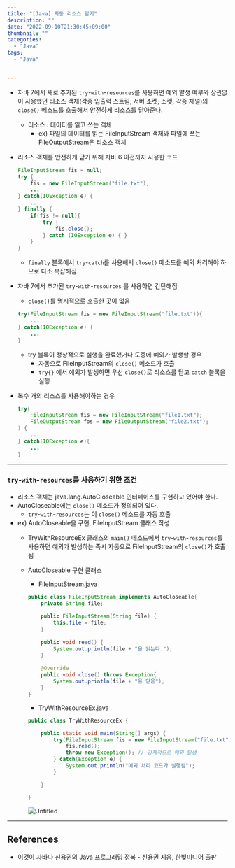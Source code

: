 ```yaml
---
title: "[Java] 자동 리소스 닫기"
description: ""
date: "2022-09-10T21:30:45+09:00"
thumbnail: ""
categories:
  - "Java"
tags:
  - "Java"


---
```

<!--more-->

- 자바 7에서 새로 추가된 `try`-`with`-`resources`를 사용하면 예외 발생 여부와 상관없이 사용했던 리소스 객체(각종 입출력 스트림, 서버 소켓, 소켓, 각종 채널)의 `close()` 메소드를 호출해서 안전하게 리소스를 닫아준다.
    - 리소스 : 데이터를 읽고 쓰는 객체
        - ex) 파일의 데이터를 읽는 FileInputStream 객체와 파일에 쓰는 FileOutputStream은 리소스 객체
- 리소스 객체를 안전하게 닫기 위해 자바 6 이전까지 사용한 코드
    
    ```java
    FileInputStream fis = null;
    try {
    	fis = new FileInputStream("file.txt");
    	...
    } catch(IOException e) {
    	...
    } finally {
    	if(fis != null){
    		try {
    			fis.close();
    		} catch (IOException e) { }
    	}
    }
    ```
    
    - `finally` 블록에서 `try`-`catch`를 사용해서 `close()` 메소드를 예외 처리해야 하므로 다소 복잡해짐
- 자바 7에서 추가된 `try`-`with`-`resources` 를 사용하면 간단해짐
    - `close()`를 명시적으로 호출한 곳이 없음
    
    ```java
    try(FileInputStream fis = new FileInputStream("file.txt")){
    	...
    } catch(IOException e) {
    	...
    }
    ```
    
    - try 블록이 정상적으로 실행을 완료했거나 도중에 예외가 발생할 경우
        - 자동으로 FileInputStream의 `close()` 메소드가 호출
        - `try{}` 에서 예외가 발생하면 우선 `close()`로 리소스를 닫고 `catch` 블록을 실행
- 복수 개의 리소스를 사용해야하는 경우
    
    ```java
    try(
    	FileInputStream fis = new FileInputStream("file1.txt");
    	FileOutputStream fos = new FileOutputStream("file2.txt");
    ) {
    	...
    } catch(IOException e){
    	...
    }
    ```
    

---

### `try`-`with`-`resources`를 사용하기 위한 조건

- 리소스 객체는 java.lang.AutoCloseable 인터페이스를 구현하고 있어야 한다.
- AutoCloseable에는 `close()` 메소드가 정의되어 있다.
    - `try`-`with`-`resources`는 이 `close()` 메소드를 자동 호출
- ex) AutoCloseable을 구현, FileInputStream 클래스 작성
    - TryWithResourceEx 클래스의 `main()` 메소드에서 `try`-`with`-`resources`를 사용하면 예외가 발생하는 즉시 자동으로 FileInputStream의 `close()`가 호출됨
    - AutoCloseable 구현 클래스
        - FileInputStream.java
        
        ```java
        public class FileInputStream implements AutoCloseable{
        	private String file;
        	
        	public FileInputStream(String file) {
        		this.file = file;
        	}
        	
        	public void read() {
        		System.out.println(file + "을 읽는다.");
        	}
        	
        	@Override
        	public void close() throws Exception{
        		System.out.println(file + "을 닫음");
        	}
        }
        ```
        
        - TryWithResourceEx.java
        
        ```java
        public class TryWithResourceEx {
        
        	public static void main(String[] args) {
        		try(FileInputStream fis = new FileInputStream("file.txt")){
        			fis.read();
        			throw new Exception(); // 강제적으로 예외 발생
        		} catch(Exception e) {
        			System.out.println("예외 처리 코드가 실행됨");
        		}
        
        	}
        
        }
        ```
        
        ![Untitled](/images/lang_java/exception/자동_리소스_닫기/Untitled.png)
        

---

## References

- 이것이 자바다 신용권의 Java 프로그래밍 정복 - 신용권 지음, 한빛미디어 출판
